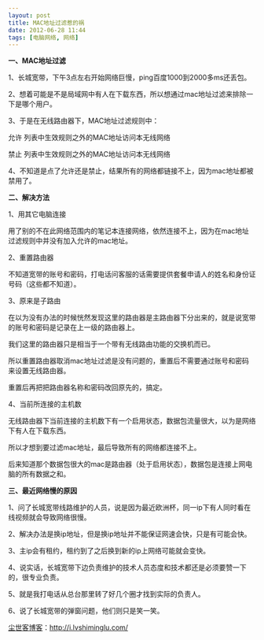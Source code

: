 ```yaml
---
layout: post
title: MAC地址过滤惹的祸
date: 2012-06-28 11:44
tags: [电脑网络, 网络]
---
```

<strong>一、MAC地址过滤</strong>

1、长城宽带，下午3点左右开始网络巨慢，ping百度1000到2000多ms还丢包。

2、想着可能是不是局域网中有人在下载东西，所以想通过mac地址过滤来排除一下是哪个用户。

3、于是在无线路由器下，MAC地址过滤规则中：

允许 列表中生效规则之外的MAC地址访问本无线网络

禁止 列表中生效规则之外的MAC地址访问本无线网络

4、不知道是点了允许还是禁止，结果所有的网络都链接不上，因为mac地址都被禁用了。

<strong>二、解决方法</strong>

1、用其它电脑连接

用了别的不在此网络范围内的笔记本连接网络，依然连接不上，因为在mac地址过滤规则中并没有加入允许的mac地址。

2、重置路由器

不知道宽带的账号和密码，打电话问客服的话需要提供套餐申请人的姓名和身份证号码（这些都不知道）。

3、原来是子路由

在以为没有办法的时候恍然发现这里的路由器是主路由器下分出来的，就是说宽带的账号和密码是记录在上一级的路由器上。

我们这里的路由器只是相当于一个带有无线路由功能的交换机而已。

所以重置路由器取消mac地址过滤是没有问题的，重置后不需要通过账号和密码来设置无线路由器。

重置后再把把路由器名称和密码改回原先的，搞定。

4、当前所连接的主机数

无线路由器下当前连接的主机数下有一个启用状态，数据包流量很大，以为是网络下有人在下载东西。

所以才想到要过滤mac地址，最后导致所有的网络都连接不上。

后来知道那个数据包很大的mac是路由器（处于启用状态），数据包是连接上网电脑的所有数据之和。

<strong>三、最近网络慢的原因</strong>

1、问了长城宽带线路维护的人员，说是因为最近欧洲杯，同一ip下有人同时看在线视频就会导致网络很慢。

2、解决办法是换ip地址，但是换ip地址并不能保证网速会快，只是有可能会快。

3、主ip会有租约，租约到了之后换到新的ip上网络可能就会变快。

4、说实话，长城宽带下边负责维护的技术人员态度和技术都还是必须要赞一下的，很专业负责。

5、就是我打电话从总台那里转了好几个圈才找到实际的负责人。

6、说了长城宽带的弹窗问题，他们则只是笑一笑。

<a href="http://i.lvshiminglu.com/">尘世客博客</a>：<a href="http://i.lvshiminglu.com/">http://i.lvshiminglu.com/</a>

